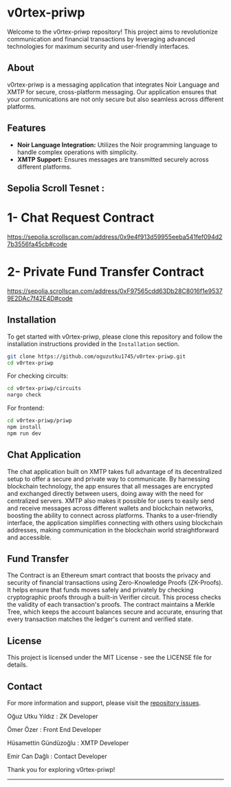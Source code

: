 

# v0rtex-priwp

Welcome to the v0rtex-priwp repository! This project aims to revolutionize communication and financial transactions by leveraging advanced technologies for maximum security and user-friendly interfaces.

## About

v0rtex-priwp is a messaging application that integrates Noir Language and XMTP for secure, cross-platform messaging. Our application ensures that your communications are not only secure but also seamless across different platforms.

## Features

- **Noir Language Integration:** Utilizes the Noir programming language to handle complex operations with simplicity.
- **XMTP Support:** Ensures messages are transmitted securely across different platforms.

## Sepolia Scroll Tesnet :

# 1- Chat Request Contract

https://sepolia.scrollscan.com/address/0x9e4f913d59955eeba541fef094d27b3556fa45cb#code

# 2- Private Fund Transfer Contract

https://sepolia.scrollscan.com/address/0xF97565cdd63Db28C8016f1e95379E2DAc7f42E4D#code

## Installation

To get started with v0rtex-priwp, please clone this repository and follow the installation instructions provided in the `Installation` section.

```bash
git clone https://github.com/oguzutku1745/v0rtex-priwp.git
cd v0rtex-priwp
```

For checking circuits:
```bash
cd v0rtex-priwp/circuits
nargo check
```

For frontend:
```bash
cd v0rtex-priwp/priwp
npm install
npm run dev
```
## Chat Application

The chat application built on XMTP takes full advantage of its decentralized setup to offer a secure and private way to communicate. By harnessing blockchain technology, the app ensures that all messages are encrypted and exchanged directly between users, doing away with the need for centralized servers. XMTP also makes it possible for users to easily send and receive messages across different wallets and blockchain networks, boosting the ability to connect across platforms. Thanks to a user-friendly interface, the application simplifies connecting with others using blockchain addresses, making communication in the blockchain world straightforward and accessible.

## Fund Transfer

The Contract is an Ethereum smart contract that boosts the privacy and security of financial transactions using Zero-Knowledge Proofs (ZK-Proofs). It helps ensure that funds moves safely and privately by checking cryptographic proofs through a built-in Verifier circuit. This process checks the validity of each transaction's proofs. The contract maintains a Merkle Tree, which keeps the account balances secure and accurate, ensuring that every transaction matches the ledger's current and verified state.

## License

This project is licensed under the MIT License - see the LICENSE file for details.

## Contact

For more information and support, please visit the [repository issues](https://github.com/oguzutku1745/v0rtex-priwp/issues).

Oğuz Utku Yıldız : ZK Developer 

Ömer Özer : Front End Developer 

Hüsamettin Gündüzoğlu : XMTP Developer 

Emir Can Dağlı : Contact Developer

Thank you for exploring v0rtex-priwp!

---
